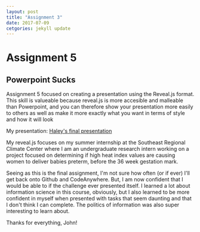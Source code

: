 ```yaml
---
layout: post
title: "Assignment 3"
date: 2017-07-09
cetgories: jekyll update
---
```


<h1>Assignment 5</h1>
<h2>Powerpoint Sucks</h2>

Assignment 5 focused on creating a presentation using the Reveal.js format. This skill is valueable because reveal.js is more accesible and malleable than Powerpoint, and you can therefore show your presentation more easily to others as well as make it more exactly what you want in terms of style and how it will look

My presentation: [Haley's final presentation](LINK)

My reveal.js focuses on my summer internship at the Southeast Regional Climate Center where I am an undergraduate research intern working on a project focused on determining if high heat index values are causing women to deliver babies preterm, before the 36 week gestation mark. 

Seeing as this is the final assignment, I'm not sure how often (or if ever) I'll get back onto Github and CodeAnywhere. But, I am now confident that I would be able to if the challenge ever presented itself. I learned a lot about information science in this course, obviously, but I also learned to be more confident in myself when presented with tasks that seem daunting and that I don't think I can complete. 
The politics of information was also super interesting to learn about. 

Thanks for everything, John!
